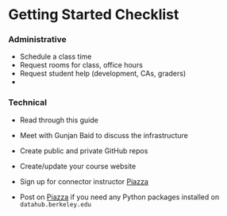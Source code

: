 # Getting Started Checklist

### Administrative

* Schedule a class time
* Request rooms for class, office hours
* Request student help \(development, CAs, graders\)
* 
### Technical

* Read through this guide
* Meet with Gunjan Baid to discuss the infrastructure
* Create public and private GitHub repos
* Create/update your course website

* Sign up for connector instructor [Piazza](https://piazza.com/berkeley/other/cs97)

* Post on [Piazza](https://piazza.com/berkeley/other/cs97) if you need any Python packages installed on `datahub.berkeley.edu`



